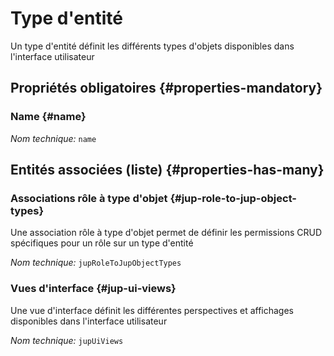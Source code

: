 # Type d'entité
<!--- THIS FILE IS GENERATED PLEASE DO NOT EDIT IT DIRECTLY --->

Un type d'entité définit les différents types d'objets disponibles dans l'interface utilisateur

<OH code="jupObjectType"/>




## Propriétés obligatoires {#properties-mandatory}
    
### Name {#name}



*Nom technique:* ```name```
<PH code="jupObjectType:name"/>

    





## Entités associées (liste) {#properties-has-many}

### Associations rôle à type d'objet {#jup-role-to-jup-object-types}

Une association rôle à type d'objet permet de définir les permissions CRUD spécifiques pour un rôle sur un type d'entité

*Nom technique:* ```jupRoleToJupObjectTypes```
<PH code="jupObjectType:jupRoleToJupObjectTypes"/>

### Vues d'interface {#jup-ui-views}

Une vue d'interface définit les différentes perspectives et affichages disponibles dans l'interface utilisateur 

*Nom technique:* ```jupUiViews```
<PH code="jupObjectType:jupUiViews"/>




